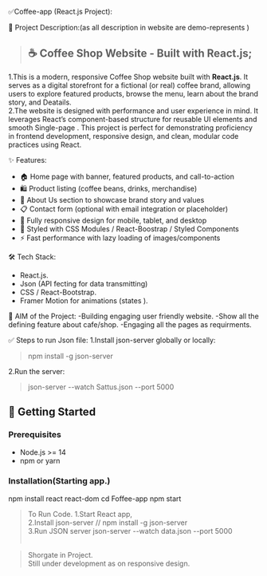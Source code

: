 ✅Coffee-app (React.js Project):

📄 Project Description:(as all description in website are demo-represents )<br>

>## ☕ Coffee Shop Website - Built with React.js;<br>
1.This is a modern, responsive Coffee Shop website built with **React.js**.
 It serves as a digital storefront for a fictional (or real) coffee brand, 
 allowing users to explore featured products, browse the menu, learn about
 the brand story, and Deatails.<br>
2.The website is designed with performance and user experience in mind.
 It leverages React’s component-based structure for reusable UI elements and smooth Single-page .
 This project is perfect for demonstrating proficiency in frontend development, responsive design,
 and clean, modular code practices using React.<br>

✨ Features:
- 🏠 Home page with banner, featured products, and call-to-action
- 🛍️ Product listing (coffee beans, drinks, merchandise)
- 📖 About Us section to showcase brand story and values
- 📋 Contact form (optional with email integration or placeholder)
- 📱 Fully responsive design for mobile, tablet, and desktop
- 🎨 Styled with CSS Modules / React-Boostrap / Styled Components
- ⚡ Fast performance with lazy loading of images/components

🛠️ Tech Stack:
- React.js.
- Json (API fecting for data transmitting)
- CSS / React-Bootstrap.
- Framer Motion  for animations (states ).

🎯 AIM of the Project:
-Building engaging user friendly website.
-Show all the defining feature about cafe/shop.
-Engaging all the pages as requirments.


✅ Steps to run Json file:
1.Install json-server globally or locally:
 > npm install -g json-server
  
2.Run the server:
 > json-server --watch Sattus.json --port 5000


## 🚀 Getting Started
### Prerequisites
- Node.js >= 14
- npm or yarn
  
### Installation(Starting app.)
npm install react react-dom
cd Foffee-app
npm start

>To Run Code.
 1.Start React app,<br>
 2.Install json-server //	npm install -g json-server<br>
 3.Run JSON server	json-server --watch data.json --port 5000<br><br>

 >Shorgate in Project.<br>
 Still under development as on responsive design.
